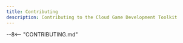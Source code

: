 ```yaml
---
title: Contributing
description: Contributing to the Cloud Game Development Toolkit
---
```


--8<-- "CONTRIBUTING.md"
